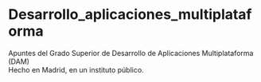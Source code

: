 # Desarrollo_aplicaciones_multiplataforma
Apuntes del Grado Superior de Desarrollo de Aplicaciones Multiplataforma (DAM)<br />
Hecho en Madrid, en un instituto público.

